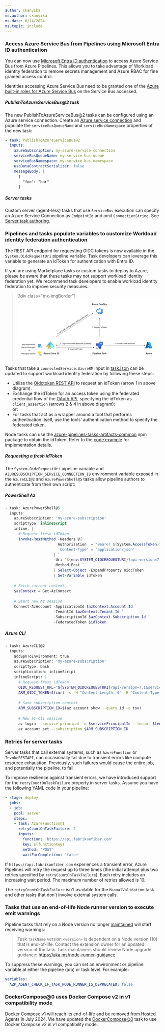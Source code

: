```yaml
---
author: ckanyika
ms.author: ckanyika
ms.date: 6/14/2024
ms.topic: include
---
```


### Access Azure Service Bus from Pipelines using Microsoft Entra ID authentication

You can now use [Microsoft Entra ID authentication](https://learn.microsoft.com/azure/service-bus-messaging/service-bus-authentication-and-authorization#microsoft-entra-id) to access Azure Service Bus from Azure Pipelines. This allows you to take advantage of Workload identity federation to remove secrets management and Azure RBAC for fine grained access control.

Identities accessing Azure Service Bus need to be granted one of the [Azure built-in roles for Azure Service Bus](https://learn.microsoft.com/azure/service-bus-messaging/authenticate-application#azure-built-in-roles-for-azure-service-bus) on the Service Bus accessed.


##### PublishToAzureServiceBus@2 task

The new PublishToAzureServiceBus@2 tasks can be configured using an Azure service connection. Create an [Azure service connection](https://learn.microsoft.com/azure/devops/pipelines/library/connect-to-azure?view=azure-devops&preserve-view=true) and populate the `serviceBusQueueName` and `serviceBusNamespace` properties of the new task:

```yaml
- task: PublishToAzureServiceBus@2
  inputs:
    azureSubscription: my-azure-service-connection
    serviceBusQueueName: my-service-bus-queue
    serviceBusNamespace: my-service-bus-namespace
    useDataContractSerializer: false
    messageBody: |
      {
        "foo": "bar"
      }
```

##### Server tasks

Custom server (agent-less) tasks that use `ServiceBus` execution can specify an Azure Service Connection as `EndpointId` and omit `ConnectionString`. See [Server task authoring](https://github.com/microsoft/azure-pipelines-tasks/blob/master/docs/authoring/servertaskauthoring.md#server-task-authoring).

### Pipelines and tasks populate variables to customize Workload identity federation authentication

The REST API endpoint for requesting OIDC tokens is now available in the `System.OidcRequestUri` pipeline variable. Task developers can leverage this variable to generate an idToken for authentication with Entra ID.

If you are using Marketplace tasks or custom tasks to deploy to Azure, please be aware that these tasks may not support workload identity federation yet. We recommend task developers to enable workload identity federation to improve security measures.

> [!div class="mx-imgBorder"]
> ![Screenshot of oidc collaboration.](../../media/240-pipelines-01.png "Screenshot of oidc collaboration")


Tasks that take a `connectedService:AzureRM` input in [task.json](https://learn.microsoft.com/azure/devops/extend/develop/integrate-build-task?view=azure-devops#custom-build-task-json) can be updated to support workload identity federation by following these steps:

*  Utilize the [Oidctoken REST API](/azure/devops/distributedtask/oidctoken/create?view=azure-devops-rest-7.1&preserve-view=true) to request an idToken (arrow 1 in above diagram).
*   Exchange the idToken for an access token using the federated credential flow of the [OAuth API](/azure/active-directory/develop/v2-oauth2-client-creds-grant-flow#third-case-access-token-request-with-a-federated-credential), specifying the idToken as `client_assertion` (arrows 2 & 4 in above diagram);  
    or:
*   For tasks that act as a wrapper around a tool that performs authentication itself, use the tools' authentication method to specify the federated token.

Node tasks can use the [azure-pipelines-tasks-artifacts-common](https://www.npmjs.com/package/azure-pipelines-tasks-artifacts-common?activeTab=explore) npm package to obtain the idToken. Refer to the [code example](https://github.com/microsoft/azure-pipelines-terraform/blob/main/Tasks/TerraformTask/TerraformTaskV4/src/id-token-generator.ts) for implementation details.


##### Requesting a fresh idToken

The `System.OidcRequestUri` pipeline variable and `AZURESUBSCRIPTION_SERVICE_CONNECTION_ID` environment variable exposed in the `AzureCLI@2` and `AzurePowerShell@5` tasks allow pipeline authors to authenticate from their own script:

##### PowerShell Az

```powershell
- task: AzurePowerShell@5
  inputs:
    azureSubscription: 'my-azure-subscription'
    scriptType: inlineScript
    inline: |        
      # Request fresh idToken
      Invoke-RestMethod -Headers @{
                        Authorization  = "Bearer $(System.AccessToken)"
                        'Content-Type' = 'application/json'
                      } `
                      -Uri "${env:SYSTEM_OIDCREQUESTURI}?api-version=7.1&serviceConnectionId=${env:AZURESUBSCRIPTION_SERVICE_CONNECTION_ID}" `
                      -Method Post `
                      | Select-Object -ExpandProperty oidcToken
                      | Set-Variable idToken

    # Fetch current context
    $azContext = Get-AzContext

    # Start new Az session
    Connect-AzAccount -ApplicationId $azContext.Account.Id `
                      -TenantId $azContext.Tenant.Id `
                      -SubscriptionId $azContext.Subscription.Id `
                      -FederatedToken $idToken
```

##### Azure CLI

```bash
- task: AzureCLI@2
  inputs:
    addSpnToEnvironment: true
    azureSubscription: 'my-azure-subscription'
    scriptType: bash
    scriptLocation: inlineScript
    inlineScript: |
      # Request fresh idToken
      OIDC_REQUEST_URL="${SYSTEM_OIDCREQUESTURI}?api-version=7.1&serviceConnectionId=${AZURESUBSCRIPTION_SERVICE_CONNECTION_ID}"
      ARM_OIDC_TOKEN=$(curl -s -H "Content-Length: 0" -H "Content-Type: application/json" -H "Authorization: Bearer $(System.AccessToken)" -X POST $OIDC_REQUEST_URL | jq -r '.oidcToken')

      # Save subscription context
      ARM_SUBSCRIPTION_ID=$(az account show --query id -o tsv)

      # New az-cli session
      az login --service-principal -u $servicePrincipalId --tenant $tenantId --allow-no-subscriptions --federated-token $ARM_OIDC_TOKEN
      az account set --subscription $ARM_SUBSCRIPTION_ID
```

### Retries for server tasks

Server tasks that call external systems, such as `AzureFunction` or `InvokeRESTAPI`, can occasionally fail due to transient errors like compute resource exhaustion. Previously, such failures would cause the entire job, and potentially the pipeline, to fail. 

To improve resilience against transient errors, we have introduced support for the `retryCountOnTaskFailure` property in server tasks. Assume you have the following YAML code in your pipeline:

```yml
- stage: deploy
  jobs:
  - job:
    pool: server
    steps:
    - task: AzureFunction@1
      retryCountOnTaskFailure: 2
      inputs:
        function: 'https://api.fabrikamfiber.com'
        key: $(functionKey)
        method: 'POST'
        waitForCompletion: 'false'
```

If `https://api.fabrikamfiber.com` experiences a transient error, Azure Pipelines will retry the request up to three times (the initial attempt plus two retries specified by `retryCountOnTaskFailure`). Each retry includes an increasing wait period. The maximum number of retries allowed is 10. 

The `retryCountOnTaskFailure` isn't available for the `ManualValidation` task and other tasks that don't involve external system calls.

### Tasks that use an end-of-life Node runner version to execute emit warnings

Pipeline tasks that rely on a Node version no longer [maintained](https://nodejs.org/en/about/previous-releases) will start receiving warnings:

> Task `TaskName` version `<version>` is dependent on a Node version (10) that is end-of-life. Contact the extension owner for an updated version of the task. Task maintainers should review Node upgrade guidance: https://aka.ms/node-runner-guidance

To suppress these warnings, you can set an environment or pipeline variable at either the pipeline (job) or task level. For example:

```yaml
variables:
  AZP_AGENT_CHECK_IF_TASK_NODE_RUNNER_IS_DEPRECATED: false
```

### DockerCompose@0 uses Docker Compose v2 in v1 compatibility mode

Docker Compose v1 will reach its end-of-life and be removed from Hosted Agents in July 2024. We have updated the [DockerCompose@0](https://learn.microsoft.com/azure/devops/pipelines/tasks/reference/docker-compose-v0?view=azure-pipelines) task to use Docker Compose v2 in v1 compatibility mode.
